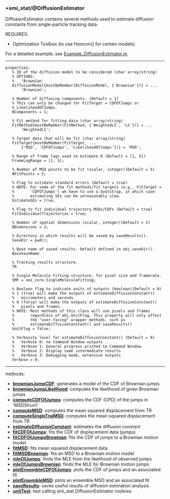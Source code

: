 ### +smi_stat/@DiffusionEstimator

DiffusionEstimator contains several methods used to estimate diffusion
constants from single-particle tracking data.

REQUIRES:
- Optimization Toolbox (to use fmincon() for certain models)

For a detailed example, see
[Example_DiffusionEstimator.m](../../examples/Example_DiffusionEstimator.m).

---

```
properties:
   % ID of the diffusion model to be considered (char array/string)
   % OPTIONS:
   %   'Brownian'
   DiffusionModel{mustBeMember(DiffusionModel, {'Brownian'})} = ...
       'Brownian';
   
   % Number of diffusing components. (Default = 1)
   % This can only be changed for FitTarget = CDFOfJumps or
   % LikelihoodOfJumps.
   NComponents = 1;
   
   % Fit method for fitting data (char array/string)
   FitMethod{mustBeMember(FitMethod, {'WeightedLS', 'LS'})} = ...
       'WeightedLS';
   
   % Target data that will be fit (char array/string)
   FitTarget{mustBeMember(FitTarget, ...
       {'MSD', 'CDFOfJumps', 'LikelihoodOfJumps'})} = 'MSD';

   % Range of frame lags used to estimate D (Default = [1, 5])
   FrameLagRange = [1, 5];
   
   % Number of MSD points to be fit (scalar, integer)(Default = 5)
   NFitPoints = 5;
   
   % Flag to estimate standard errors (Default = true)
   % NOTE: For some of the fit methods/fit targets (e.g., FitTarget =
   %       'CDFOfJumps') we have to use a bootstrap, in which case
   %       estimating SEs can be unreasonably slow.
   EstimateSEs = true;
   
   % Flag to fit individual trajectory MSDs/CDFs (Default = true)
   FitIndividualTrajectories = true;
   
   % Number of spatial dimensions (scalar, integer)(Default = 2)
   NDimensions = 2;
   
   % Directory in which results will be saved by saveResults().
   SaveDir = pwd();
   
   % Base name of saved results. Default defined in obj.saveDir().
   BaseSaveName
   
   % Tracking results structure.
   TR
   
   % Single Molecule Fitting structure, for pixel size and framerate.
   SMF = smi_core.SingleMoleculeFitting;
   
   % Boolean flag to indicate units of outputs (boolean)(Default = 0)
   % 1 (true) will make the outputs of estimateDiffusionConstant()
   %   micrometers and seconds.
   % 0 (false) will make the outputs of estimateDiffusionConstant()
   %   pixels and frames.
   % NOTE: Most methods of this class will use pixels and frames
   %       regardless of obj.UnitFlag. This property will only affect
   %       the "user-facing" wrapper methods, such as
   %       estimateDiffusionConstant() and saveResults()
   UnitFlag = false;
        
   % Verbosity level for estimateDiffusionConstant() (Default = 0)
   %   Verbose 0: no Command Window outputs
   %   Verbose 1: General progress printed to Command Window
   %   Verbose 2: Display some intermediate results
   %   Verbose 3: Debugging mode, extensive outputs
   Verbose = 0;
```

---

methods:
- **[brownianJumpCDF](brownianJumpCDF.m)**:
  generates a model of the CDF of Brownian jumps
- **[brownianJumpLikelihood](brownianJumpLikelihood.m)**:
  computes the likelihood of given Brownian jumps
- **[computeCDFOfJumps](computeCDFOfJumps.m)**:
  computes the CDF (CPD) of the jumps in 'MSDStruct'.
- **[computeMSD](computeMSD.m)**:
  computes the mean squared displacement from TR
- **[computeSingleTrajMSD](computeSingleTrajMSD.m)**:
  computes the mean squared displacement from TR
- **[estimateDiffusionConstant](estimateDiffusionConstant.m)**:
  estimates the diffusion constant
- **[fitCDFOfJumps](fitCDFOfJumps.m)**:
  fits the CDF of displacement data (jumps)
- **[fitCDFOfJumpsBrownian](fitCDFOfJumpsBrownian.m)**:
  fits the CDF of jumps to a Brownian motion model
- **[fitMSD](fitMSD.m)**:
  fits mean squared displacement data
- **[fitMSDBrownian](fitMSDBrownian.m)**:
  fits an MSD to a Brownian motion model
- **[mleOfJumps](mleOfJumps.m)**:
  finds the MLE from the likelihood of observed jumps
- **[mleOfJumpsBrownian](mleOfJumpsBrownian.m)**:
  finds the MLE for Brownian motion jumps
- **[plotEnsembleCDFOfJumps](plotEnsembleCDFOfJumps.m)**:
  plots the CDF of jumps and an associated fit
- **[plotEnsembleMSD](plotEnsembleMSD.m)**:
  plots an ensemble MSD and an associated fit
- **[saveResults](saveResults.m)**:
  saves useful results of diffusion estimation analysis
- **[unitTest](unitTest.m)**:
  test calling smi_stat.DiffusionEstimator routines
